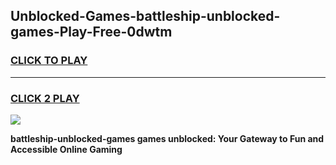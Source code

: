 
## Unblocked-Games-battleship-unblocked-games-Play-Free-0dwtm
<h3>
<a href="https://premium76.site?title=battleship-unblocked-games&ref=23A">CLICK TO PLAY</a></h3>
<hr>

<h3>
<a href="https://premium76.site?title=battleship-unblocked-games&ref=23A">CLICK 2 PLAY</a>
  
</h3>

<a href="https://premium76.site?title=battleship-unblocked-games&ref=23A"><img src="https://clearcache.store/games.png"></a>


**battleship-unblocked-games games unblocked: Your Gateway to Fun and Accessible Online Gaming**
